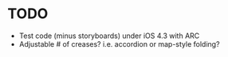 TODO
=====================

* Test code (minus storyboards) under iOS 4.3 with ARC
* Adjustable # of creases?  i.e. accordion or map-style folding?